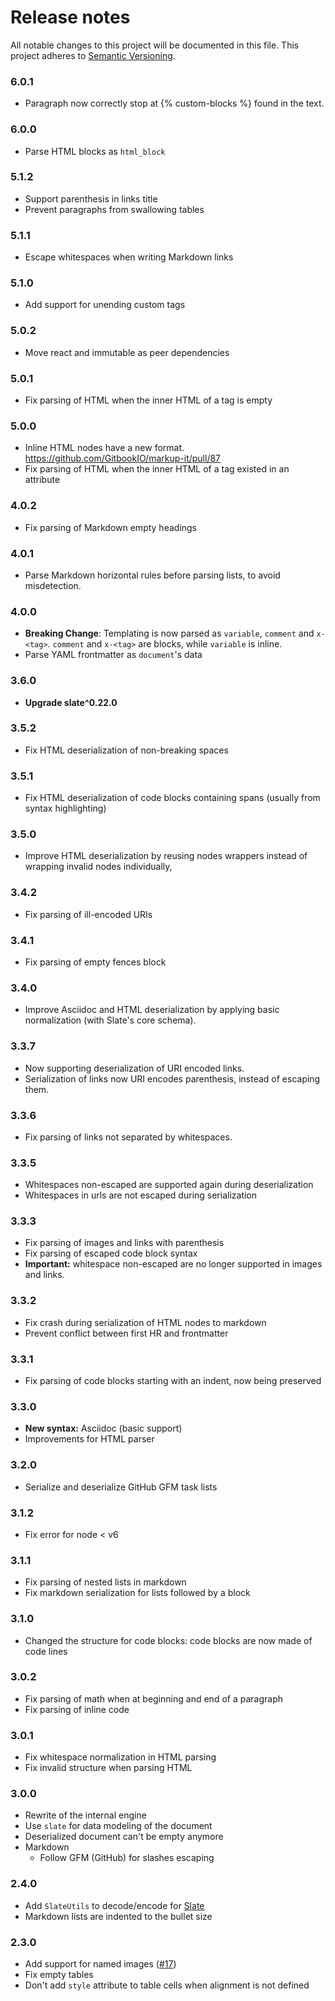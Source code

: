 # Release notes
All notable changes to this project will be documented in this file.
This project adheres to [Semantic Versioning](http://semver.org/).

### 6.0.1

- Paragraph now correctly stop at {% custom-blocks %} found in the text.

### 6.0.0

- Parse HTML blocks as `html_block`

### 5.1.2

- Support parenthesis in links title
- Prevent paragraphs from swallowing tables

### 5.1.1

- Escape whitespaces when writing Markdown links

### 5.1.0

- Add support for unending custom tags

### 5.0.2

- Move react and immutable as peer dependencies

### 5.0.1

- Fix parsing of HTML when the inner HTML of a tag is empty

### 5.0.0

- Inline HTML nodes have a new format. https://github.com/GitbookIO/markup-it/pull/87
- Fix parsing of HTML when the inner HTML of a tag existed in an attribute

### 4.0.2

- Fix parsing of Markdown empty headings

### 4.0.1

- Parse Markdown horizontal rules before parsing lists, to avoid misdetection.

### 4.0.0

- **Breaking Change**: Templating is now parsed as `variable`, `comment` and `x-<tag>`.
    `comment` and `x-<tag>` are blocks, while `variable` is inline.
- Parse YAML frontmatter as `document`'s data

### 3.6.0

- **Upgrade slate^0.22.0**

### 3.5.2

- Fix HTML deserialization of non-breaking spaces

### 3.5.1

- Fix HTML deserialization of code blocks containing spans (usually from syntax highlighting)

### 3.5.0

- Improve HTML deserialization by reusing nodes wrappers instead of wrapping invalid nodes individually,

### 3.4.2

- Fix parsing of ill-encoded URIs

### 3.4.1

- Fix parsing of empty fences block

### 3.4.0

- Improve Asciidoc and HTML deserialization by applying basic normalization (with Slate's core schema).

### 3.3.7

- Now supporting deserialization of URI encoded links.
- Serialization of links now URI encodes parenthesis, instead of escaping them.

### 3.3.6

- Fix parsing of links not separated by whitespaces.

### 3.3.5

- Whitespaces non-escaped are supported again during deserialization
- Whitespaces in urls are not escaped during serialization

### 3.3.3

- Fix parsing of images and links with parenthesis
- Fix parsing of escaped code block syntax
- **Important:** whitespace non-escaped are no longer supported in images and links.

### 3.3.2

- Fix crash during serialization of HTML nodes to markdown
- Prevent conflict between first HR and frontmatter

### 3.3.1

- Fix parsing of code blocks starting with an indent, now being preserved

### 3.3.0

- **New syntax:** Asciidoc (basic support)
- Improvements for HTML parser

### 3.2.0

- Serialize and deserialize GitHub GFM task lists

### 3.1.2

- Fix error for node < v6

### 3.1.1

- Fix parsing of nested lists in markdown
- Fix markdown serialization for lists followed by a block

### 3.1.0

- Changed the structure for code blocks: code blocks are now made of code lines

### 3.0.2

- Fix parsing of math when at beginning and end of a paragraph
- Fix parsing of inline code

### 3.0.1

- Fix whitespace normalization in HTML parsing
- Fix invalid structure when parsing HTML

### 3.0.0

- Rewrite of the internal engine
- Use `slate` for data modeling of the document
- Deserialized document can't be empty anymore
- Markdown
    - Follow GFM (GitHub) for slashes escaping

### 2.4.0

- Add `SlateUtils` to decode/encode for [Slate](https://github.com/ianstormtaylor/slate)
- Markdown lists are indented to the bullet size

### 2.3.0

- Add support for named images ([#17](https://github.com/GitbookIO/markup-it/issues/17))
- Fix empty tables
- Don't add `style` attribute to table cells when alignment is not defined
